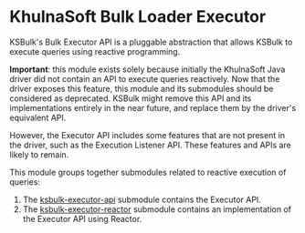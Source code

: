 # KhulnaSoft Bulk Loader Executor

KSBulk's Bulk Executor API is a pluggable abstraction that allows KSBulk to execute queries using 
reactive programming.

**Important**: this module exists solely because initially the KhulnaSoft Java driver did not contain 
an API to execute queries reactively. Now that the driver exposes this feature, this module and its 
submodules should be considered as deprecated. KSBulk might remove this API and its implementations 
entirely in the near future, and replace them by the driver's equivalent API.

However, the Executor API includes some features that are not present in the driver, such as the 
Execution Listener API. These features and APIs are likely to remain.

This module groups together submodules related to reactive execution of queries:

1. The [ksbulk-executor-api](./api) submodule contains the Executor API.
2. The [ksbulk-executor-reactor](./reactor) submodule contains an implementation of the Executor API
   using Reactor.
